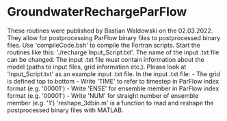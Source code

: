 # GroundwaterRechargeParFlow
These routines were published by Bastian Waldowski on the 02.03.2022. 
They allow for postprocessing ParFlow binary files to postprocessed binary files. 
Use 'compileCode.bsh' to compile the Fortran scripts. Start the routines like this: './recharge Input_Script.txt'. 
The name of the input .txt file can be changed. 
The input .txt file must contain information about the model (paths to input files, grid information etc.). Please look at 'Input_Script.txt' as an example input .txt file.
In the input .txt file:
	- The grid is defined top to bottom
	- Write 'TIME' to refer to timestep in ParFlow index format (e.g. '00001')
	- Write 'ENSE' for ensemble member in ParFlow index format (e.g. '00001')
	- Write 'NUM' for straight number of ensemble member (e.g. '1')
'reshape_3dbin.m' is a function to read and reshape the postprocessed binary files with MATLAB. 
